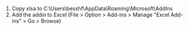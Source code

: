 

1) Copy xlsa to C:\Users\besshf\AppData\Roaming\Microsoft\AddIns
2) Add the addin to Excel (File > Option > Add-ins > Manage "Excel Add-ins" > Go > Browse)